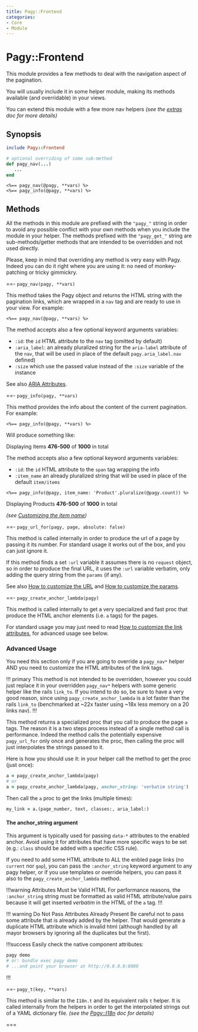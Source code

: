 ```yaml
---
title: Pagy::Frontend
categories: 
- Core
- Module
---
```


# Pagy::Frontend

This module provides a few methods to deal with the navigation aspect of the pagination. 

You will usually include it in some helper module, making its methods available (and overridable) in your views.

You can extend this module with a few more nav helpers _(see the [extras](/categories/extra) doc for more details)_

## Synopsis

```ruby View Helper
include Pagy::Frontend

# optional overriding of some sub-method
def pagy_nav(...)
   ...
end
```

```erb View
<%== pagy_nav(@pagy, **vars) %>
<%== pagy_info(@pagy, **vars) %>
```

## Methods

All the methods in this module are prefixed with the `"pagy_"` string in order to avoid any possible conflict with your own methods when you include the module in your helper. The methods prefixed with the `"pagy_get_"` string are sub-methods/getter methods that are intended to be overridden and not used directly.

Please, keep in mind that overriding any method is very easy with Pagy. Indeed you can do it right where you are using it: no need of monkey-patching or tricky gimmickry.

==- `pagy_nav(pagy, **vars)`

This method takes the Pagy object and returns the HTML string with the pagination links, which are wrapped in a `nav` tag and are ready to use in your view. For example:

```erb View
<%== pagy_nav(@pagy, **vars) %>
```

The method accepts also a few optional keyword arguments variables:

- `:id`: the `id` HTML attribute to the `nav` tag (omitted by default)
- `:aria_label`: an already pluralized string for the `aria-label` attribute of the `nav`, that will be used in place of 
  the default `pagy.aria_label.nav`
  defined) 
- `:size` which use the passed value instead of the `:size` variable of the instance

See also [ARIA Attributes](ARIA.md).

==- `pagy_info(pagy, **vars)`

This method provides the info about the content of the current pagination. For example:

```erb
<%== pagy_info(@pagy, **vars) %>
```

Will produce something like:

<span>Displaying items <b>476-500</b> of <b>1000</b> in total</span>

The method accepts also a few optional keyword arguments variables:

- `:id`: the `id` HTML attribute to the `span` tag wrapping the info
- `:item_name` an already pluralized string that will be used in place of the default `item/items`

```erb View
<%== pagy_info(@pagy, item_name: 'Product'.pluralize(@pagy.count)) %>
```

Displaying Products <b>476-500</b> of <b>1000</b> in total

_(see [Customizing the item name](/docs/how-to.md#customize-the-item-name))_

==- `pagy_url_for(pagy, page, absolute: false)`

This method is called internally in order to produce the url of a page by passing it its number. For standard usage it works out of the box, and you can just ignore it.

If this method finds a set `:url` variable it assumes there is no `request` object, so in order to produce the final URL, it uses the `:url` variable verbatim,  only adding the query string from the `params` (if any).

See also [How to customize the URL](/docs/how-to.md#customize-the-url) and [How to customize the params](/docs/how-to.md#customize-the-params).

==- `pagy_create_anchor_lambda(pagy)`

This method is called internally to get a very specialized and fast proc that produce the HTML anchor elements (i.e. `a` tags) for the pages.

For standard usage you may just need to read [How to customize the link attributes](/docs/how-to.md#customize-the-link-attributes), for advanced usage see below.


### Advanced Usage

You need this section only if you are going to override a `pagy_nav*` helper AND you need to customize the HTML attributes of the
link tags.

!!! primary
This method is not intended to be overridden, however you could just replace it in your overridden `pagy_nav*` helpers with some
generic helper like the rails `link_to`. If you intend to do so, be sure to have a very good reason, since using `pagy_create_anchor_lambda` is
a lot faster than the rails `link_to` (benchmarked at ~22x faster using ~18x less memory on a 20 links nav).
!!!

This method returns a specialized proc that you call to produce the page `a` tags. The reason it is a two steps process instead of
a single method call is performance. Indeed the method calls the potentially expensive `pagy_url_for` only once and generates the
proc, then calling the proc will just interpolates the strings passed to it.

Here is how you should use it: in your helper call the method to get the proc (just once):

```ruby
a = pagy_create_anchor_lambda(pagy)
# or
a = pagy_create_anchor_lambda(pagy, anchor_string: 'verbatim string')
```

Then call the `a` proc to get the links (multiple times):

```ruby
my_link = a.(page_number, text, classes:, aria_label:)
```

#### The anchor_string argument

This argument is typically used for passing `data-*` attributes to the enabled anchor. Avoid using it for attributes that have 
more specific ways to be set (e.g.: `class` should be added with a specific CSS rule).

If you need to add some HTML attribute to ALL the enbled page links (no `current` nor `gap`), you can pass the `:anchor_string` 
keyword argument to any pagy helper, or if you use templates or override helpers, you can pass it also to the `pagy_create_anchor_lambda` 
method. 

!!!warning Attributes Must be Valid HTML
For performance reasons, the `:anchor_string` string must be formatted as valid HTML attribute/value pairs because it will get 
inserted *verbatim* in the HTML of the `a` tag.
!!!

!!! warning Do Not Pass Attributes Already Present
Be careful not to pass some attribute that is already added by the helper. That would generate a duplicate HTML attribute which 
is invalid html (although handled by all mayor browsers by ignoring all the duplicates but the first).

!!!success Easily check the native component attributes:
```sh
pagy demo
# or: bundle exec pagy demo
# ...and point your browser at http://0.0.0.0:8000
```
!!!

==- `pagy_t(key, **vars)`

This method is similar to the `I18n.t` and its equivalent rails `t` helper. It is called internally from the helpers in order to 
get the interpolated strings out of a YAML dictionary file. _(see the [Pagy::I18n](i18n.md) doc for details)_

===
